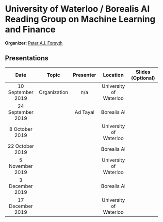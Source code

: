 # University of Waterloo / Borealis AI Reading Group on Machine Learning and Finance

**Organizer**: [Peter A.I. Forsyth](mailto:peter.forsyth@borealisai.com)

## Presentations

|Date| Topic | Presenter|Location|  Slides (Optional) | 
|:----------------:|:----------------------------------------:|:----------:|:------:|:-------:|
| 10 September 2019 | Organization | n/a | University of Waterloo| 
| 24 September 2019 |  |Ad Tayal  | Borealis AI  |
| 8 October 2019 | | | University of Waterloo  |
| 22 October 2019 || | Borealis AI  |
| 5 November 2019 | | |  University of Waterloo |
| 3 December 2019 | | | Borealis AI |
| 17 December 2019 | | | University of Waterloo |
